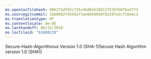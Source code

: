 ```yaml
---
ms.openlocfilehash: 686271d765c735c4bd0a528d11f5397b876a37f3
ms.sourcegitcommit: 1bb00d2f4343e73ae8d58668f02297a3cf10a4c1
ms.translationtype: HT
ms.contentlocale: de-DE
ms.lasthandoff: 06/15/2019
ms.locfileid: "63869139"
---
```

<span data-ttu-id="eaa9d-101">Secure-Hash-Algorithmus Version 1.0 (SHA-1)</span><span class="sxs-lookup"><span data-stu-id="eaa9d-101">Secure Hash Algorithm version 1.0 (SHA1)</span></span>